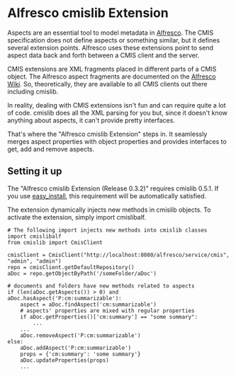 # Alfresco cmislib Extension #

Aspects are an essential tool to model metadata in [Alfresco](http://www.alfresco.com/). The CMIS specification does not define aspects or something similar, but it defines several extension points. Alfresco uses these extensions point to send aspect data back and forth between a CMIS client and the server.

CMIS extensions are XML fragments placed in different parts of a CMIS object. The Alfresco aspect fragments are documented on the [Alfresco Wiki](http://wiki.alfresco.com/wiki/CMIS#Aspect_Support). So, theoretically, they are available to all CMIS clients out there including cmislib.

In reality, dealing with CMIS extensions isn't fun and can require quite a lot of code. cmislib does all the XML parsing for you but, since it doesn't know anything about aspects, it can't provide pretty interfaces.

That's where the "Alfresco cmislib Extension" steps in. It seamlessly merges aspect properties with object properties and provides interfaces to get, add and remove aspects.

## Setting it up ##

The "Alfresco cmislib Extension (Release 0.3.2)" requires cmislib 0.5.1.
If you use [easy\_install](http://peak.telecommunity.com/DevCenter/EasyInstall), this requirement will be automatically satisfied.

The extension dynamically injects new methods in cmislib objects.
To activate the extension, simply import cmislibalf.

```
# The following import injects new methods into cmislib classes
import cmislibalf
from cmislib import CmisClient

cmisClient = CmisClient("http://localhost:8080/alfresco/service/cmis", "admin", "admin")
repo = cmisClient.getDefaultRepository()
aDoc = repo.getObjectByPath('/someFolder/aDoc')

# documents and folders have new methods related to aspects
if (len(aDoc.getAspects()) > 0) and aDoc.hasAspect('P:cm:summarizable'):
    aspect = aDoc.findAspect('cm:summarizable')
    # aspects' properties are mixed with regular properties
    if aDoc.getProperties()['cm:summary'] == "some summary":
        ...
    ...
    aDoc.removeAspect('P:cm:summarizable')
else:
    aDoc.addAspect('P:cm:summarizable')
    props = {'cm:summary': 'some summary'}
    aDoc.updateProperties(props)
    ...
```
